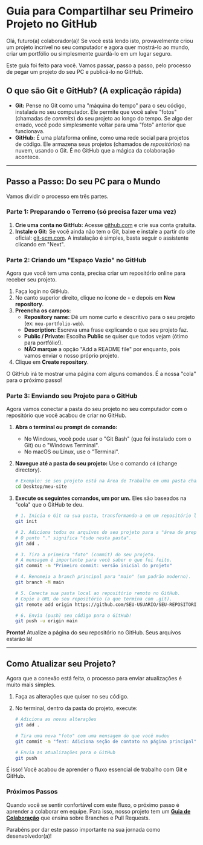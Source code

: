 # Guia para Compartilhar seu Primeiro Projeto no GitHub

Olá, futuro(a) colaborador(a)! Se você está lendo isto, provavelmente criou um projeto incrível no seu computador e agora quer mostrá-lo ao mundo, criar um portfólio ou simplesmente guardá-lo em um lugar seguro.

Este guia foi feito para você. Vamos passar, passo a passo, pelo processo de pegar um projeto do seu PC e publicá-lo no GitHub.

## O que são Git e GitHub? (A explicação rápida)

* **Git:** Pense no Git como uma "máquina do tempo" para o seu código, instalada no seu computador. Ele permite que você salve "fotos" (chamadas de *commits*) do seu projeto ao longo do tempo. Se algo der errado, você pode simplesmente voltar para uma "foto" anterior que funcionava.
* **GitHub:** É uma plataforma online, como uma rede social para projetos de código. Ele armazena seus projetos (chamados de *repositórios*) na nuvem, usando o Git. É no GitHub que a mágica da colaboração acontece.

---

## Passo a Passo: Do seu PC para o Mundo

Vamos dividir o processo em três partes.

### Parte 1: Preparando o Terreno (só precisa fazer uma vez)

1. **Crie uma conta no GitHub:** Acesse [github.com](https://github.com) e crie sua conta gratuita.
2. **Instale o Git:** Se você ainda não tem o Git, baixe e instale a partir do site oficial: [git-scm.com](https://git-scm.com/). A instalação é simples, basta seguir o assistente clicando em "Next".

### Parte 2: Criando um "Espaço Vazio" no GitHub

Agora que você tem uma conta, precisa criar um repositório online para receber seu projeto.

1. Faça login no GitHub.
2. No canto superior direito, clique no ícone de `+` e depois em **New repository**.
3. **Preencha os campos:**
    * **Repository name:** Dê um nome curto e descritivo para o seu projeto (ex: `meu-portfolio-web`).
    * **Description:** Escreva uma frase explicando o que seu projeto faz.
    * **Public / Private:** Escolha **Public** se quiser que todos vejam (ótimo para portfólio!).
    * **NÃO marque** a opção "Add a README file" por enquanto, pois vamos enviar o nosso próprio projeto.
4. Clique em **Create repository**.

O GitHub irá te mostrar uma página com alguns comandos. É a nossa "cola" para o próximo passo!

### Parte 3: Enviando seu Projeto para o GitHub

Agora vamos conectar a pasta do seu projeto no seu computador com o repositório que você acabou de criar no GitHub.

1. **Abra o terminal ou prompt de comando:**

    * No Windows, você pode usar o "Git Bash" (que foi instalado com o Git) ou o "Windows Terminal".
    * No macOS ou Linux, use o "Terminal".

2. **Navegue até a pasta do seu projeto:** Use o comando `cd` (change directory).

    ```bash
    # Exemplo: se seu projeto está na Área de Trabalho em uma pasta chamada "meu-site"
    cd Desktop/meu-site
    ```

3. **Execute os seguintes comandos, um por um.** Eles são baseados na "cola" que o GitHub te deu.

    ```bash
    # 1. Inicia o Git na sua pasta, transformando-a em um repositório local.
    git init

    # 2. Adiciona todos os arquivos do seu projeto para a "área de preparação".
    # O ponto "." significa "tudo nesta pasta".
    git add .

    # 3. Tira a primeira "foto" (commit) do seu projeto.
    # A mensagem é importante para você saber o que foi feito.
    git commit -m "Primeiro commit: versão inicial do projeto"

    # 4. Renomeia a branch principal para "main" (um padrão moderno).
    git branch -M main

    # 5. Conecta sua pasta local ao repositório remoto no GitHub.
    # Copie a URL do seu repositório (a que termina com .git).
    git remote add origin https://github.com/SEU-USUARIO/SEU-REPOSITORIO.git

    # 6. Envia (push) seu código para o GitHub!
    git push -u origin main
    ```

**Pronto!** Atualize a página do seu repositório no GitHub. Seus arquivos estarão lá!

---

## Como Atualizar seu Projeto?

Agora que a conexão está feita, o processo para enviar atualizações é muito mais simples.

1. Faça as alterações que quiser no seu código.
2. No terminal, dentro da pasta do projeto, execute:

    ```bash
    # Adiciona as novas alterações
    git add .

    # Tira uma nova "foto" com uma mensagem do que você mudou
    git commit -m "feat: Adiciona seção de contato na página principal"

    # Envia as atualizações para o GitHub
    git push
    ```

É isso! Você acabou de aprender o fluxo essencial de trabalho com Git e GitHub.

### Próximos Passos

Quando você se sentir confortável com este fluxo, o próximo passo é aprender a colaborar em equipe. Para isso, nosso projeto tem um **[Guia de Colaboração](../CONTRIBUTING.md)** que ensina sobre Branches e Pull Requests.

Parabéns por dar este passo importante na sua jornada como desenvolvedor(a)!
